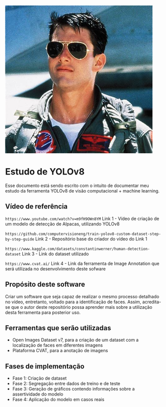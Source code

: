 ![Créditos da Imagem: Jimmy B](./tom.jpg)

# Estudo de YOLOv8

Esse documento está sendo escrito com o intuito de documentar meu estudo da ferramenta YOLOv8 de visão computacional + machine learning.

## Vídeo de referência
``https://www.youtube.com/watch?v=m9fH9OWn8YM``
Link 1 - Vídeo de criação de um modelo de detecção de Alpacas, utilizando YOLOv8

``https://github.com/computervisioneng/train-yolov8-custom-dataset-step-by-step-guide``
Link 2 - Repositório base do criador do vídeo do Link 1

``https://www.kaggle.com/datasets/constantinwerner/human-detection-dataset``
Link 3 - Link do dataset utilizado

``https://www.cvat.ai/``
Link 4 - Link da ferramenta de Image Annotation que será utilizada no desenvolvimento deste sofware

## Propósito deste software
Criar um software que seja capaz de realizar o mesmo processo detalhado no vídeo, entretanto, voltado para a identificação de faces. Assim, acredita-se que o autor deste repositório possa aprender mais sobre a utilização desta ferramenta para posterior uso.

## Ferramentas que serão utilizadas
- Open Images Dataset v7, para a criação de um dataset com a localização de faces em diferentes imagens
- Plataforma CVAT, para a anotação de imagens

## Fases de implementação
- Fase 1: Criação de dataset
- Fase 2: Segregação entre dados de treino e de teste
- Fase 3: Geração de gráficos contendo informações sobre a assertividade do modelo
- Fase 4: Aplicação do modelo em casos reais